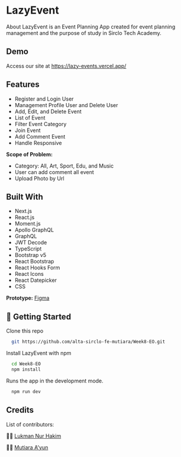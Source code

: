 # LazyEvent

About LazyEvent is an Event Planning App created for event planning management and the purpose of study in Sirclo Tech Academy.


## Demo

Access our site at https://lazy-events.vercel.app/


## Features

- Register and Login User
- Management Profile User and Delete User
- Add, Edit, and Delete Event 
- List of Event
- Filter Event Category
- Join Event
- Add Comment Event
- Handle Responsive

**Scope of Problem:**
- Category: All, Art, Sport, Edu, and Music
- User can add comment all event
- Upload Photo by Url


## Built With

- Next.js
- React.js
- Moment.js
- Apollo GraphQL
- GraphQL
- JWT Decode
- TypeScript
- Bootstrap v5
- React Bootstrap
- React Hooks Form
- React Icons
- React Datepicker
- CSS

**Prototype:** [Figma](https://www.figma.com/file/MR1tqgoorCMQBoMjTckH6y/Events?node-id=36%3A131)

## 🚀 Getting Started

Clone this repo

```bash
  git https://github.com/alta-sirclo-fe-mutiara/Week8-EO.git

```

Install LazyEvent with npm

```bash
  cd Week8-EO
  npm install
```

Runs the app in the development mode.

```bash
  npm run dev
```

## Credits

List of contributors:

👨‍💻 [Lukman Nur Hakim](https://github.com/lukmannm)

👩‍💻 [Mutiara A'yun](https://github.com/mayun19)
